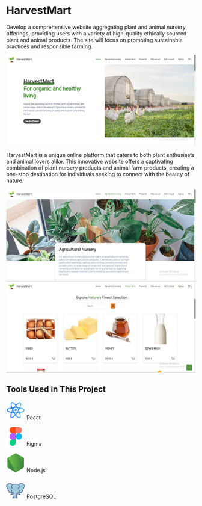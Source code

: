 # HarvestMart

Develop a comprehensive website aggregating plant and animal nursery offerings, providing users with a variety of high-quality ethically sourced plant and animal products. The site will focus on promoting sustainable practices and responsible farming.

<img src="./Client/src/assets/Screenshot (325).png" alt="HarvestMart" />

HarvestMart is a unique online platform that caters to both plant enthusiasts and animal lovers alike. This innovative website offers a captivating combination of plant nursery products and animal farm products, creating a one-stop destination for individuals seeking to connect with the beauty of nature.

<img src="./Client/src/assets/Screenshot (326).png" alt="HarvestMart" />
<img src="./Client/src/assets/Screenshot (327).png" alt="HarvestMart" />

## Tools Used in This Project

<img src="./Client/src/assets/react.png" alt="react" width="50" height="50" /> React
<br/>
<br/>
<img src="./Client/src/assets/figma.png" alt="Figma" width="50" height="50" /> Figma
<br/>
<br/>
<img src="./Client/src/assets/node.png" alt="Node.js" width="50" height="50" /> Node.js
<br/>
<br/>
<img src="./Client/src/assets/Postegresql.png" alt="PostgreSQL" width="50" height="50" /> PostgreSQL
